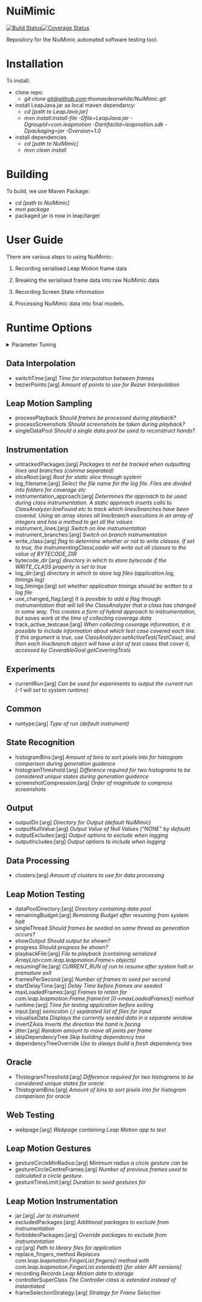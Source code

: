 # NuiMimic #
[![Build Status](https://travis-ci.org/thomasdeanwhite/NuiMimic.svg?branch=master)](https://travis-ci.org/thomasdeanwhite/NuiMimic)[![Coverage Status](https://coveralls.io/repos/github/thomasdeanwhite/NuiMimic/badge.svg?branch=master)](https://coveralls.io/github/thomasdeanwhite/NuiMimic?branch=master)

Repository for the NuiMimic automated software testing tool.

# Installation #

To install:
- clone repo:
  * *git clone git@github.com:thomasdeanwhite/NuiMimic.git*
- install LeapJava.jar as local maven dependancy:
  * *cd [path to LeapJava.jar]*
  * *mvn install:install-file -Dfile=LeapJava.jar -DgroupId=com.leapmotion -DartifactId=leapmotion.sdk -Dpackaging=jar -Dversion=1.0*
- install dependencies
  * *cd [path to NuiMimic]*
  * *mvn clean install*
  
# Building #
To build, we use Maven Package:
- *cd [path to NuiMimic]*
- *mvn package*
- packaged jar is now in leap/target

# User Guide #

There are various steps to using NuiMimic:
1. Recording serialised Leap Motion frame data

2. Breaking the serialised frame data into raw NuiMimic data

3. Recording Screen State information

4. Processing NuiMimic data into final models.

# Runtime Options
<details> 
  <summary>Parameter Tuning</summary>
  <p>
## Parameter Tuning
- Tmin:[arg]  _Min value to tune (inclusive)_
- Tmax:[arg]  _Max value to tune (exclusive)_
- Tparameter:[arg]  _Parameter to tune_
  </p></details>

## Data Interpolation
- switchTime:[arg]  _Time for interpolation between frames_
- bezierPoints:[arg]  _Amount of points to use for Bezier Interpolation_

## Leap Motion Sampling
- processPlayback  _Should frames be processed during playback?_
- processScreenshots  _Should screenshots be taken during playback?_
- singleDataPool  _Should a single data pool be used to reconstruct hands?_

## Instrumentation
- untrackedPackages:[arg]  _Packages to not be tracked when outputting lines and branches (comma separated)_
- sliceRoot:[arg]  _Root for static slice through system_
- log_filename:[arg]  _Select the file name for the log file. Files are divided into folders for coverage etc_
- instrumentation_approach:[arg]  _Determines the approach to be used during class instrumentation. A static approach inserts calls to ClassAnalyzer.lineFound etc to track which lines/branches have been covered. Using an array stores all line/branch executions in an array of integers and has a method to get all the values_
- instrument_lines:[arg]  _Switch on line instrumentation_
- instrument_branches:[arg]  _Switch on branch instrumentation_
- write_class:[arg]  _flag to determine whether or not to write classes. If set to true, the InstrumentingClassLoader will write out all classes to the value of BYTECODE_DIR_
- bytecode_dir:[arg]  _directory in which to store bytecode if the WRITE_CLASS property is set to true_
- log_dir:[arg]  _directory in which to store log files (application.log, timings.log)_
- log_timings:[arg]  _set whether application timings should be written to a log file_
- use_changed_flag:[arg]  _It is possible to add a flag through instrumentation that will tell the ClassAnalyzer that a class has changed in some way. This creates a form of hybrid approach to instrumentation, but saves work at the time of collecting coverage data_
- track_active_testcase:[arg]  _When collecting coverage information, it is possible to include information about which test case covered each line. If this argument is true, use ClassAnalyzer.setActiveTest(TestCase), and then each line/branch object will have a list of test cases that cover it, accessed by CoverableGoal.getCoveringTests_

## Experiments
- currentRun:[arg]  _Can be used for experiments to output the current run (-1 will set to system runtime)_

## Common
- runtype:[arg]  _Type of run (default instrument)_

## State Recognition
- histogramBins:[arg]  _Amount of bins to sort pixels into for histogram comparison during generation guidence_
- histogramThreshold:[arg]  _Difference required for two histograms to be considered unique states during generation guidence_
- screenshotCompression:[arg]  _Order of magnitude to compress screenshots_

## Output
- outputDir:[arg]  _Directory for Output (default NuiMimic)_
- outputNullValue:[arg]  _Output Value of Null Values ("NONE" by default)_
- outputExcludes:[arg]  _Output options to exclude when logging_
- outputIncludes:[arg]  _Output options to include when logging_

## Data Processing
- clusters:[arg]  _Amount of clusters to use for data processing_

## Leap Motion Testing
- dataPoolDirectory:[arg]  _Directory containing data pool_
- remainingBudget:[arg]  _Remaining Budget after resuming from system halt_
- singleThread  _Should frames be seeded on same thread as generation occurs?_
- showOutput  _Should output be shown?_
- progress  _Should progress be shown?_
- playbackFile:[arg]  _File to playback (containing serialized ArrayList<com.leap.leapmotion.Frame> objects)_
- resumingFile:[arg]  _CURRENT_RUN of run to resume after system halt or premature exit_
- framesPerSecond:[arg]  _Number of frames to seed per second_
- startDelayTime:[arg]  _Delay Time before frames are seeded_
- maxLoadedFrames:[arg]  _Frames to retain for com.leap.leapmotion.Frame.frame(int [0->maxLoadedFrames]) method_
- runtime:[arg]  _Time for testing application before exiting_
- input:[arg]  _semicolon (;) separated list of files for input_
- visualiseData  _Displays the currently seeded data in a separate window._
- invertZAxis  _Inverts the direction the hand is facing_
- jitter:[arg]  _Random amount to move all joints per frame_
- skipDependencyTree  _Skip building dependency tree_
- dependencyTreeOverride  _Use to always build a fresh dependency tree_

## Oracle
- ThistogramThreshold:[arg]  _Difference required for two histograms to be considered unique states for oracle_
- ThistogramBins:[arg]  _Amount of bins to sort pixels into for histogram comparison for oracle_

## Web Testing
- webpage:[arg]  _Webpage containing Leap Motion app to test_

## Leap Motion Gestures
- gestureCircleMinRadius:[arg]  _Minimum radius a circle gesture can be_
- gestureCircleCentreFrames:[arg]  _Number of previous frames used to calculated a circle gesture._
- gestureTimeLimit:[arg]  _Duration to seed gestures for_

## Leap Motion Instrumentation
- jar:[arg]  _Jar to instrument_
- excludedPackages:[arg]  _Additional packages to exclude from instrumentation_
- forbiddenPackages:[arg]  _Override packages to exclude from instrumentation_
- cp:[arg]  _Path to library files for application_
- replace_fingers_method  _Replaces com.leap.leapmotion.FingerList.fingers() method with com.leap.leapmotion.FingerList.extended() [for older API versions]_
- recording  _Records Leap Motion data to storage_
- controllerSuperClass  _The Controller class is extended instead of instantiated_
- frameSelectionStrategy:[arg]  _Strategy for Frame Selection_


